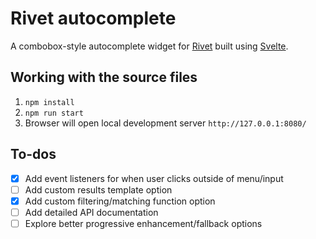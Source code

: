 # Rivet autocomplete
A combobox-style autocomplete widget for [Rivet](https://rivet.iu.edu/) built using [Svelte](https://svelte.technology/).

## Working with the source files
1. `npm install`
2. `npm run start`
3. Browser will open local development server `http://127.0.0.1:8080/`

## To-dos

- [X] Add event listeners for when user clicks outside of menu/input
- [ ] Add custom results template option
- [X] Add custom filtering/matching function option
- [ ] Add detailed API documentation
- [ ] Explore better progressive enhancement/fallback options
